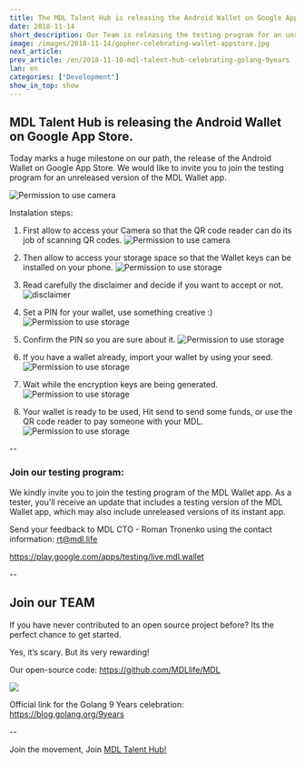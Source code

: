 ```yaml
---
title: The MDL Talent Hub is releasing the Android Wallet on Google App Store.
date: 2018-11-14
short_description: Our Team is releasing the testing program for an unreleased version of the MDL Wallet app
image: /images/2018-11-14/gopher-celebrating-wallet-appstore.jpg
next_article:
prev_article: /en/2018-11-10-mdl-talent-hub-celebrating-golang-9years
lan: en
categories: ["Development"]
show_in_top: show
---
```


## MDL Talent Hub is releasing the Android Wallet on Google App Store.

Today marks a huge milestone on our path, the release of the Android Wallet on Google App Store.
We would like to invite you to join the testing program for an unreleased version of the MDL Wallet app.

![Permission to use camera](/images/2018-11-14/mdl-wallet-store.jpg)

Instalation steps:

1. First allow to access your Camera so that the QR code reader can do its job of scanning QR codes.
![Permission to use camera](/images/2018-11-14/1.jpg)

2. Then allow to access your storage space so that the Wallet keys can be installed on your phone.
![Permission to use storage](/images/2018-11-14/2.jpg)

3. Read carefully the disclaimer and decide if you want to accept or not.
![disclaimer](/images/2018-11-14/3.jpg)

4. Set a PIN for your wallet, use something creative :)
![Permission to use storage](/images/2018-11-14/4.jpg)

5. Confirm the PIN so you are sure about it.
![Permission to use storage](/images/2018-11-14/5.jpg)


6. If you have a wallet already, import your wallet by using your seed.
![Permission to use storage](/images/2018-11-14/6.jpg)

7. Wait while the encryption keys are being generated.
![Permission to use storage](/images/2018-11-14/7.jpg)

8. Your wallet is ready to be used,
Hit send to send some funds, or use the QR code reader to pay someone with your MDL.
![Permission to use storage](/images/2018-11-14/8.jpg)

--

### Join our testing program:
We kindly invite you to join the testing program of the MDL Wallet app.
As a tester, you'll receive an update that includes a testing version of the MDL Wallet app,
which may also include unreleased versions of its instant app.

Send your feedback to MDL CTO - Roman Tronenko using the contact information: rt@mdl.life


https://play.google.com/apps/testing/live.mdl.wallet


--
## Join our TEAM
If you have never contributed to an open source project before? Its the perfect chance to get started.

Yes, it’s scary. But its very rewarding!

Our open-source code: https://github.com/MDLlife/MDL

![](/images/80/2018-11-10-golang-fixing-mdl.jpeg)


Official link for the Golang 9 Years celebration: https://blog.golang.org/9years


--

Join the movement, Join [MDL Talent Hub!](https://www.mdl.life/)


